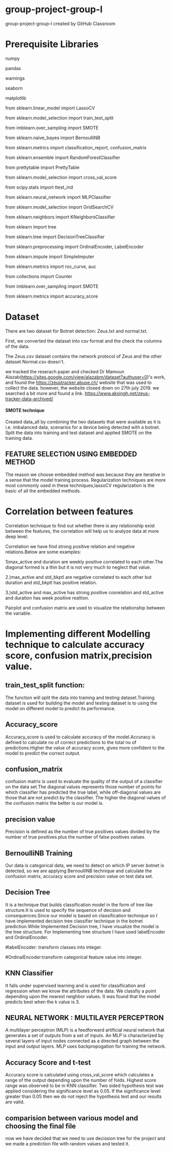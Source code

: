 # group-project-group-l
group-project-group-l created by GitHub Classroom

# Prerequisite Libraries
numpy

pandas

warnings

seaborn

matplotlib

from sklearn.linear_model import LassoCV

from sklearn.model_selection import train_test_split

from imblearn.over_sampling import SMOTE

from sklearn.naive_bayes import BernoulliNB

from sklearn.metrics import classification_report, confusion_matrix

from sklearn.ensemble import RandomForestClassifier

from prettytable import PrettyTable

from sklearn.model_selection import cross_val_score

from scipy.stats import ttest_ind

from sklearn.neural_network import MLPClassifier

from sklearn.model_selection import GridSearchCV

from sklearn.neighbors import KNeighborsClassifier

from sklearn import tree

from sklearn.tree import DecisionTreeClassifier

from sklearn.preprocessing import OrdinalEncoder, LabelEncoder

from sklearn.impute import SimpleImputer

from sklearn.metrics import roc_curve, auc

from collections import Counter

from imblearn.over_sampling import SMOTE

from sklearn.metrics import accuracy_score

# Dataset

There are two dataset for Botnet detection: Zeus.txt and normal.txt.

First, we converted the dataset into csv format and the check the columns of the data.

The Zeus.csv dataset contains the network protocol of Zeus and the other dataset Normal.csv doesn't. 

we tracked the reserach paper and checked Dr Mamoun Alazab(https://sites.google.com/view/alazabm/dataset?authuser=0)'s work, and found the https://zeustracker.abuse.ch/ website that was used to collect the data. however, the website closed down on 27th july 2019. 
we searched a bit more and found a link. https://www.aksingh.net/zeus-tracker-data-archived/


#### SMOTE technique

Created data_all by combining the two datasets that were available as it is i.e. imbalanced data, scenarios for a device being detected with a  botnet. Split the data into training and test dataset and applied SMOTE on the training data.

## FEATURE SELECTION USING EMBEDDED METHOD

The reason we choose embedded method was because they are iterative in a sense that the model training process. Regularization techniques are more most commonly used in these techniques,lassoCV regularization is the basic of all the embedded methods.

# Correlation between features

Correlation technique to find out whether there is any relationship exist between the features, the correlation will help us to analyze data at more deep level.

Correlation we have find strong positive relation and negative relations.Below are some examples:

1)max_active and duration are weekly positive correlated to each other.The diagonal formed is a thin but it is not very much to neglect that value.

2.)max_active and std_bkptl are negative correlated to each other but duration and std_bkptl has positive relation.

3.)std_active and max_active has strong positive coorelation and std_active and duration has week positive realtion.

Pairplot and confusion matrix are used to visualize the relationship between the variable.


# Implementing different Modelling technique to calculate accuracy score, confusion matrix,precision value.


## train_test_split function:

The function will split the data into training and testing dataset.Training dataset is used for building the model and testing dataset is to using the model on different model to predict its performance.

## Accuracy_score

Accuracy_score is used to calculate accuracy of the model.Accuracy is defined to calculate no of correct predictions to the total no of predictions.Higher the value of accuracy score, gives more confident to the model to predict the correct output.


## confusion_matrix

confusion matrix is used to evaluate the quality of the output of a classifier on the data set.The diagonal values represents those number of points for which classifier has predicted the true label, while off-diagonal values are those that are not predict by the classifier. The higher the diagonal values of the confusion matrix the better is our model is.

## precision value

Precision is defined as the number of true positives values divided by the number of true positives plus the number of false positives values.


## BernoulliNB Training

Our data is categorical data, we need to detect on which IP server botnet is detected, so we are applying BernoulliNB technique and calculate the confusion matrix, accuracy score and precision value on test data set.

## Decision Tree

It is a technique that builds classification model in the form of tree like structure.It is used to specify the sequence of decision and consequences.Since our model is based on classification technique so I have implemented decision tree classifier technique in the botnet prediction.While Implemented Decision tree, I have visualize the model is the tree structure.
For Implementing tree structure I have used labelEncoder and OrdinalEncoder.

#labelEncoder: transform classes into integer.

#OrdinalEncoder:transform categorical feature value into integer.

## KNN Classifier

It falls under supervised learning and is used for classification and regression when we know the attributes of the data. We classfiy a point depending upon the nearest neighbor values. It was found that the model predicts best when the k value is 3.

## NEURAL NETWORK : MULTILAYER PERCEPTRON 

A multilayer perceptron (MLP) is a feedforward artificial neural network that generates a set of outputs from a set of inputs. An MLP is characterized by several layers of input nodes connected as a directed graph between the input and output layers. MLP uses backpropogation for training the network.

## Accuracy Score and t-test

Accuracy score is calculated using cross_val_score which calculates a range of the output depending upon the number of folds. Highest score range was observed to be in KNN classifier. Two sided hypothesis test was applied considering the significance level as 0.05. If the significance level greater than 0.05 then we do not reject the hypothesis test and our results are valid.

## comparision between various model and choosing the final file 
 now we have decided that we need to use decission tree for the project and we made a prediction file with random values 
 and tested it.




